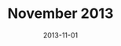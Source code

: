 ---
title:  "November 2013"
date:   2013-11-01
speakers:
  - name: "Florent Vilmart"
    title: "Your xcodeproj can do more than you think"
    twitter: mrf12t
    slides_url: "https://www.slideshare.net/fvilmart/your-xcode-project-can-do-more-than-you-think"
  - name: "Renaud Boisjoly"
    title: "Room with a UIView: Spark Inspector & Reveal"
    twitter: rboisjoly
---